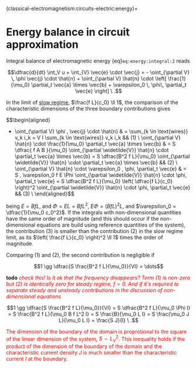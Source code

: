 (classical-electromagnetism:circuits-electric:energy)=
# Energy balance in circuit approximation

Integral balance of electromagnetic energy {eq}`eq:energy:integral:2` reads

$$\dfrac{d}{dt} \int_V u + \int_{V} \vec{e} \cdot \vec{j} = - \oint_{\partial V} \, \phi \vec{j} \cdot \hat{n} + \oint_{\partial V} \hat{n} \cdot \left[ \frac{1}{\mu_0} \partial_t \vec{a} \times \vec{b} + \varepsilon_0 \, \phi\, \partial_t \vec{e} \right] \ .$$

In the limit of [slow regime](classical-electromagnetism:regimes:slow), $\frac{f L}{c_0} \ll 1$, the comparison of the characteristic dimensions of the three boundary contributions gives

$$\begin{aligned}
  - \oint_{\partial V} \phi \, \vec{j} \cdot \hat{n} & = \sum_{k \in \text{wires}} v_k i_k = V I \sum_{k \in \text{wires}} v_k i_k && (1) \\
  \oint_{\partial V} \hat{n} \cdot \frac{1}{\mu_0} \partial_t \vec{a} \times \vec{b} & = S \dfrac{ f A B }{\mu_0} \oint_{\partial \widetilde{V}} \hat{n} \cdot \partial_t \vec{a} \times \vec{b} = S \dfrac{B^2 f L}{\mu_0}  \oint_{\partial \widetilde{V}} \hat{n} \cdot \partial_t \vec{a} \times \vec{b}  && (2) \\
  \oint_{\partial V} \hat{n} \cdot \varepsilon_0 \, \phi\, \partial_t \vec{e} & = S \, \varepsilon_0 f E \Phi \oint_{\partial \widetilde{V}} \hat{n} \cdot \phi\, \partial_t \vec{e} = S \dfrac{B^2 f L}{\mu_0} \left( \dfrac{f L}{c_0} \right)^2 \oint_{\partial \widetilde{V}} \hat{n} \cdot \phi\, \partial_t \vec{e} && (3) \\
\end{aligned}$$

being $E = B f L$, and $\Phi = E L = B f L^2$, $E \Phi = (B f L)^2 L$, and $\varepsilon_0 = \dfrac{1}{\mu_0 c_0^2}$. If the integrals with non-dimensional quantities have the same order of magnitude (and this should occur if the non-dimensional equations are build using reference quantities of the system), the contribution (3) is smaller than the contribution (2) in the slow regime limit, as its $\left( \frac{f L}{c_0} \right)^2 \ll 1$ times the order of magnitude.

Comparing (1) and (2), the second contribution is negligible if

$$1 \gg \dfrac{S \frac{B^2 f L}{\mu_0}}{VI} = \dots$$

**todo** <span style="color:red">*check this! Is it ok that the frequency disappears? Term (1) is non-zero but (2) is identically zero for steady regime, $f = 0$. And if it's required to separate steady and unsteady contributions in the discussion of non-dimensional equations*</span>

$$1 \gg \dfrac{S \frac{B^2 f L}{\mu_0}}{VI} = S \dfrac{B^2 f L}{\mu_0 \Phi I} = S \frac{B^2 f L}{\mu_0 B f L^2 I} = S \frac{B}{\mu_0 L I} = S \frac{\mu_0 J L}{\mu_0 L I} = \frac{S J}{I} \ .$$

<span style="color:red">The dimension of the boundary of the domain is proprotional to the square of the linear dimension of the system, $S \sim L_{V}^2$. This inequality holds if the product of the dimension of the boundary of the domain and the characteristic current density $J$ is much smaller than the characteristic current $I$ at the boundary.</span>

